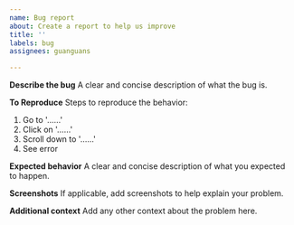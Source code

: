 ```yaml
---
name: Bug report
about: Create a report to help us improve
title: ''
labels: bug
assignees: guanguans

---
```


**Describe the bug**
A clear and concise description of what the bug is.

**To Reproduce**
Steps to reproduce the behavior:
1. Go to '……'
2. Click on '……'
3. Scroll down to '……'
4. See error

**Expected behavior**
A clear and concise description of what you expected to happen.

**Screenshots**
If applicable, add screenshots to help explain your problem.

**Additional context**
Add any other context about the problem here.